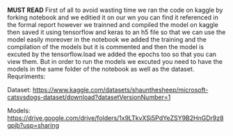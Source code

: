 ****MUST READ****
First of all to avoid wasting time we ran the code on kaggle by forking notebook and we editied it on our wn you can find it referenced in the formal report however we trainned and compiled the model on kaggle then saved it using tensorflow and keras to an h5 file so that we can use the model easily moreover in the notebook we added the training and the compilation of the models but it is commented and then the model is excuted by the tensorflow.load we added the epochs too so that you can view them. But in order to run the models we excuted you need to have the models in the same folder of the notebook as well as the dataset.
Requriments:


  Dataset: https://www.kaggle.com/datasets/shaunthesheep/microsoft-catsvsdogs-dataset/download?datasetVersionNumber=1


   Models: https://drive.google.com/drive/folders/1x9LTkvXSj5PdYeZSY9B2HnGDr9z8gpjb?usp=sharing
